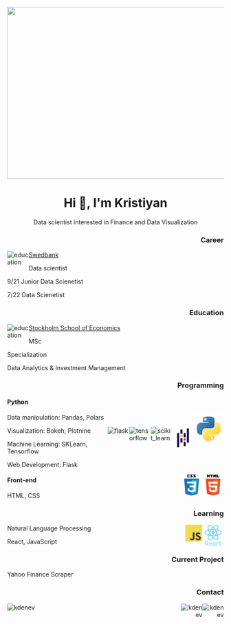 <img align="center" width="900" height="400"
    src="https://media1.giphy.com/media/qgQUggAC3Pfv687qPC/giphy.gif?cid=790b7611959c21dc04608f45791483d046f8cefd859d1a5c&rid=giphy.gif&ct=g"></img>


<h1 align="center">Hi 👋, I'm Kristiyan</h1>
<p align="center">Data scientist interested in Finance and Data Visualization</h3>


<h3 align="right">Career</h3>
<img align="left" alt="education" width="50" height="50"
    src="https://upload.wikimedia.org/wikipedia/en/thumb/4/41/F%C3%B6reningsSparbanken_%28logo%29.jpg/238px-F%C3%B6reningsSparbanken_%28logo%29.jpg">
<a align="left" href="https://www.swedbank.se/">Swedbank</a>
<p>Data scientist</p>
<p align="left">9/21 Junior Data Scienetist</p>
<p align="left">7/22 Data Scienetist</p>


<h3 align="right">Education</h3>
<img align="left" alt="education" width="50" height="50"
    src="https://www.wearefreemovers.com/wp-content/uploads/2020/09/Stockholm-School-of-Economics-logo.png">
<a align="left" href="https://www.hhs.se/">Stockholm School of Economics</a>
<p align="left">MSc</p>
<p align="left">Specialization</p>
<p align="left">Data Analytics & Investment Management</p>


<h3 align="right">Programming</h3>
<h4>Python</h4>
<img align="right" src="https://raw.githubusercontent.com/devicons/devicon/master/icons/python/python-original.svg"
    alt="python" width="70" height="70" /> </a> <a href="https://reactjs.org/" target="_blank" rel="noreferrer"></a>
<p>Data manipulation: Pandas, Polars</p>
<img align="right"
    src="https://raw.githubusercontent.com/devicons/devicon/2ae2a900d2f041da66e950e4d48052658d850630/icons/pandas/pandas-original.svg"
    alt="pandas" width="50" height="50" />
<img align="right" src="https://upload.wikimedia.org/wikipedia/commons/0/05/Scikit_learn_logo_small.svg"
    alt="scikit_learn" width="50" height="50" />
<img align="right" src="https://www.vectorlogo.zone/logos/tensorflow/tensorflow-icon.svg" alt="tensorflow" width="50"
    height="50" />
<img align="right" src="https://www.vectorlogo.zone/logos/pocoo_flask/pocoo_flask-icon.svg" alt="flask" width="50"
    height="50" />
<p>Visualization: Bokeh, Plotnine</p>
<p>Machine Learning: SKLearn, Tensorflow</p>
<p>Web Development: Flask</p>
<img align="right"
    src="https://raw.githubusercontent.com/devicons/devicon/master/icons/html5/html5-original-wordmark.svg" alt="html5"
    width="50" height="50" />
<img align="right" src="https://raw.githubusercontent.com/devicons/devicon/master/icons/css3/css3-original-wordmark.svg"
    alt="css3" width="50" height="50" />
<h4>Front-end</h4>
<p>HTML, CSS</p>

<h3 align="right">Learning</h3>
<img align="right"
    src="https://raw.githubusercontent.com/devicons/devicon/master/icons/react/react-original-wordmark.svg" alt="react"
    width="50" height="50" />
<img align="right"
    src="https://raw.githubusercontent.com/devicons/devicon/master/icons/javascript/javascript-original.svg"
    alt="javascript" width="40" height="40" />
<p>Natural Language Processing</p>
<p>React, JavaScript</p>

<h3 align="right">Current Project</h3>
<p>Yahoo Finance Scraper</p>

<h3 align="right">Contact</h3>
<a align="right" href="https://kaggle.com/kdenev" target="blank"><img align="right"
        src="https://static-00.iconduck.com/assets.00/kaggle-icon-512x512-ubnqei0x.png" alt="kdenev" height="50"
        width="50" /></a>
<a align="right" href="https://www.linkedin.com/in/kristiyan-denev-a2a701196/" target="blank"><img align="right"
        src="https://upload.wikimedia.org/wikipedia/commons/thumb/8/81/LinkedIn_icon.svg/2048px-LinkedIn_icon.svg.png"
        alt="kdenev" height="50" width="50" /></a>

<p align = "left"> <img src="https://komarev.com/ghpvc/?username=kdenev&label=Profile%20views&color=0e75b6&style=flat"
        alt="kdenev" /> </p>

